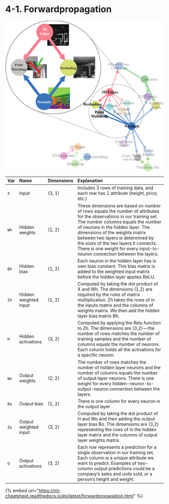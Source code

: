 # 4-1. Forwardpropagation

![](../.gitbook/assets/image%20%28176%29.png)



| **Var** | **Name** | **Dimensions** | **Explanation** |
| :--- | :--- | :--- | :--- |
| `X` | Input | \(3, 1\) | Includes 3 rows of training data, and each row has 1 attribute \(height, price, etc.\) |
| `Wh` | Hidden weights | \(1, 2\) | These dimensions are based on number of rows equals the number of attributes for the observations in our training set. The number columns equals the number of neurons in the hidden layer. The dimensions of the weights matrix between two layers is determined by the sizes of the two layers it connects. There is one weight for every input-to-neuron connection between the layers. |
| `Bh` | Hidden bias | \(1, 2\) | Each neuron in the hidden layer has is own bias constant. This bias matrix is added to the weighted input matrix before the hidden layer applies ReLU. |
| `Zh` | Hidden weighted input | \(1, 2\) | Computed by taking the dot product of X and Wh. The dimensions \(1,2\) are required by the rules of matrix multiplication. Zh takes the rows of in the inputs matrix and the columns of weights matrix. We then add the hidden layer bias matrix Bh. |
| `H` | Hidden activations | \(3, 2\) | Computed by applying the Relu function to Zh. The dimensions are \(3,2\) — the number of rows matches the number of training samples and the number of columns equals the number of neurons. Each column holds all the activations for a specific neuron. |
| `Wo` | Output weights | \(2, 2\) | The number of rows matches the number of hidden layer neurons and the number of columns equals the number of output layer neurons. There is one weight for every hidden-neuron-to-output-neuron connection between the layers. |
| `Bo` | Output bias | \(1, 2\) | There is one column for every neuron in the output layer. |
| `Zo` | Output weighted input | \(3, 2\) | Computed by taking the dot product of H and Wo and then adding the output layer bias Bo. The dimensions are \(3,2\) representing the rows of in the hidden layer matrix and the columns of output layer weights matrix. |
| `O` | Output activations | \(3, 2\) | Each row represents a prediction for a single observation in our training set. Each column is a unique attribute we want to predict. Examples of two-column output predictions could be a company’s sales and units sold, or a person’s height and weight. |

{% embed url="https://ml-cheatsheet.readthedocs.io/en/latest/forwardpropagation.html" %}



